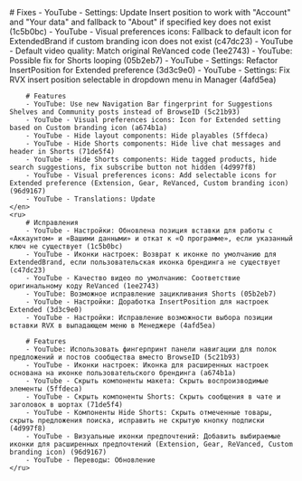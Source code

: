 <messages>
    <en>
        # Fixes
        - YouTube - Settings: Update Insert position to work with "Account" and "Your data" and fallback to "About" if specified key does not exist (1c5b0bc)
        - YouTube - Visual preferences icons: Fallback to default icon for ExtendedBrand if custom branding icon does not exist (c47dc23)
        - YouTube - Default video quality: Match original ReVanced code (1ee2743)
        - YouTube: Possible fix for Shorts looping (05b2eb7)
        - YouTube - Settings: Refactor InsertPosition for Extended preference (3d3c9e0)
        - YouTube - Settings: Fix RVX insert position selectable in dropdown menu in Manager (4afd5ea)

        # Features
        - YouTube: Use new Navigation Bar fingerprint for Suggestions Shelves and Community posts instead of BrowseID (5c21b93)
        - YouTube - Visual preferences icons: Icon for Extended setting based on Custom branding icon (a674b1a)
        - YouTube - Hide layout components: Hide playables (5ffdeca)
        - YouTube - Hide Shorts components: Hide live chat messages and header in Shorts (71de5f4)
        - YouTube - Hide Shorts components: Hide tagged products, hide search suggestions, fix subscribe button not hidden (4d997f8)
        - YouTube - Visual preferences icons: Add selectable icons for Extended preference (Extension, Gear, ReVanced, Custom branding icon) (96d9167)
        - YouTube - Translations: Update
    </en>
    <ru>
        # Исправления
        - YouTube - Настройки: Обновлена позиция вставки для работы с «Аккаунтом» и «Вашими данными» и откат к «О программе», если указанный ключ не существует (1c5b0bc)
        - YouTube - Иконки настроек: Возврат к иконке по умолчанию для ExtendedBrand, если пользовательская иконка брендинга не существует (c47dc23)
        - YouTube - Качество видео по умолчанию: Соответствие оригинальному коду ReVanced (1ee2743)
        - YouTube: Возможное исправление зацикливания Shorts (05b2eb7)
        - YouTube - Настройки: Доработка InsertPosition для настроек Extended (3d3c9e0)
        - YouTube - Настройки: Исправление возможности выбора позиции вставки RVX в выпадающем меню в Менеджере (4afd5ea)

        # Features
        - YouTube: Использовать фингерпринт панели навигации для полок предложений и постов сообщества вместо BrowseID (5c21b93)
        - YouTube - Иконки настроек: Иконка для расширенных настроек основана на иконке пользовательского брендинга (a674b1a)
        - YouTube - Скрыть компоненты макета: Скрыть воспроизводимые элементы (5ffdeca)
        - YouTube - Скрыть компоненты Shorts: Скрыть сообщения в чате и заголовок в шортах (71de5f4)
        - YouTube - Компоненты Hide Shorts: Скрыть отмеченные товары, скрыть предложения поиска, исправить не скрытую кнопку подписки (4d997f8)
        - YouTube - Визуальные иконки предпочтений: Добавить выбираемые иконки для расширенных предпочтений (Extension, Gear, ReVanced, Custom branding icon) (96d9167)
        - YouTube - Переводы: Обновление
    </ru>
</messages>
